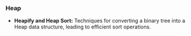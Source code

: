 ### Heap

- **Heapify and Heap Sort:** Techniques for converting a binary tree into a Heap data structure, leading to efficient sort operations.